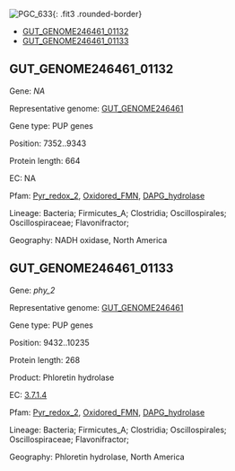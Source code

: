![PGC_633](../static/images/Clusters_figure/PGC_633.jpg){: .fit3 .rounded-border}

<ul id="myTab" class="nav nav-tabs">
  <li class="active">
        <a href="#tab1" data-toggle="tab">GUT_GENOME246461_01132</a>
  </li>
<li><a href="#tab2" data-toggle="tab">GUT_GENOME246461_01133</a></li>
</ul>

<div id="myTabContent" class="tab-content">
  <div class="tab-pane fade in active" id="tab1">

<h2 id="GUT_GENOME246461_01132">GUT_GENOME246461_01132</h2>
<p>Gene: <em>NA</em>
<p>Representative genome: <a href="https://www.ebi.ac.uk/metagenomics/genomes/MGYG-HGUT-03869">GUT_GENOME246461</a></p>
<p>Gene type: PUP genes</p>
<p>Position: 7352..9343</p>
<p>Protein length: 664</p>
<p>EC: NA</p>
<p>Pfam: <a href="http://pfam.xfam.org/family/Pyr_redox_2">Pyr_redox_2</a>, <a href="http://pfam.xfam.org/family/Oxidored_FMN">Oxidored_FMN</a>, <a href="http://pfam.xfam.org/family/DAPG_hydrolase">DAPG_hydrolase</a></p>
<p>Lineage: Bacteria; Firmicutes_A; Clostridia; Oscillospirales; Oscillospiraceae; Flavonifractor; </p>
<p>Geography: NADH oxidase, North America</p>
  </div>

  <div class="tab-pane fade" id="tab2">

<h2 id="GUT_GENOME246461_01133">GUT_GENOME246461_01133</h2>
<p>Gene: <em>phy_2</em></p>
<p>Representative genome: <a href="https://www.ebi.ac.uk/metagenomics/genomes/MGYG-HGUT-03869">GUT_GENOME246461</a></p>
<p>Gene type: PUP genes</p>
<p>Position: 9432..10235</p>
<p>Protein length: 268</p>
<p>Product: Phloretin hydrolase</p>
<p>EC: <a href="https://www.brenda-enzymes.org/enzyme.php?ecno=3.7.1.4">3.7.1.4</a></p>
<p>Pfam: <a href="http://pfam.xfam.org/family/Pyr_redox_2">Pyr_redox_2</a>, <a href="http://pfam.xfam.org/family/Oxidored_FMN">Oxidored_FMN</a>, <a href="http://pfam.xfam.org/family/DAPG_hydrolase">DAPG_hydrolase</a></p>
<p>Lineage: Bacteria; Firmicutes_A; Clostridia; Oscillospirales; Oscillospiraceae; Flavonifractor; </p>
<p>Geography: Phloretin hydrolase, North America</p>

  </div>
</div>
